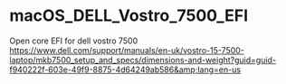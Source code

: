 # macOS_DELL_Vostro_7500_EFI
Open core EFI for dell vostro 7500 https://www.dell.com/support/manuals/en-uk/vostro-15-7500-laptop/mkb7500_setup_and_specs/dimensions-and-weight?guid=guid-f940222f-603e-49f9-8875-4d64249ab586&amp;lang=en-us
